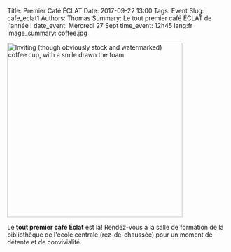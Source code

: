 Title: Premier Café ÉCLAT 
Date: 2017-09-22 13:00
Tags: Event
Slug: cafe_eclat1
Authors: Thomas
Summary: Le tout premier café ÉCLAT de l'année !
date_event: Mercredi 27 Sept
time_event: 12h45
lang:fr
image_summary: coffee.jpg 


<img src="/images/coffee.jpg" style="width:400px;" alt="Inviting (though obviously stock and watermarked) coffee cup, with a smile drawn the foam">

Le __tout premier café Éclat__ est là! Rendez-vous à la salle de formation de la bibliothèque de l'école centrale (rez-de-chaussée) pour un moment de détente et de convivialité.


